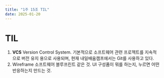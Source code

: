 ```yaml
---
title: "1주 15조 TIL"
date: 2025-01-20
---
```


# TIL
1. **VCS**
   Version Control System. 기본적으로 소프트웨어 관련 프로젝트를 지속적으로 버전 유지 용으로 사용되며, 현재 내일배움캠프에서는 Git를 사용하고 있다. 
2. Wireframe
   소프트웨어 블루프린트 같은 것. UI 구성품이 뭐를 하는지, 누르면 어떤 반응하는지 만드는 것.  
